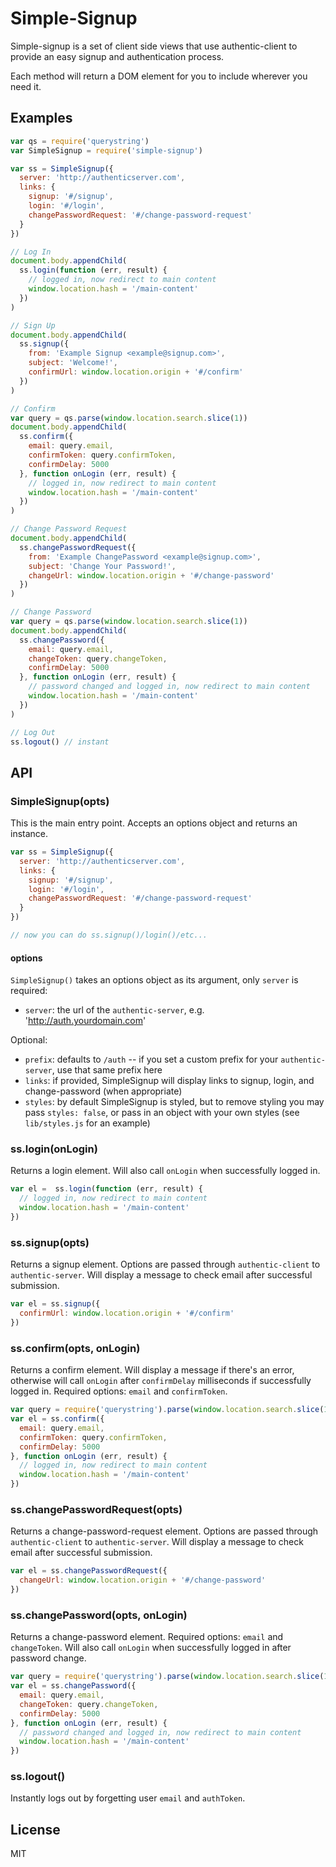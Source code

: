 # Simple-Signup #

Simple-signup is a set of client side views that use authentic-client to provide an easy signup and authentication process.

Each method will return a DOM element for you to include wherever you need it.

## Examples ##

```js
var qs = require('querystring')
var SimpleSignup = require('simple-signup')

var ss = SimpleSignup({
  server: 'http://authenticserver.com',
  links: {
    signup: '#/signup',
    login: '#/login',
    changePasswordRequest: '#/change-password-request'
  }
})

// Log In
document.body.appendChild(
  ss.login(function (err, result) {
    // logged in, now redirect to main content
    window.location.hash = '/main-content'
  })
)

// Sign Up
document.body.appendChild(
  ss.signup({
    from: 'Example Signup <example@signup.com>',
    subject: 'Welcome!',
    confirmUrl: window.location.origin + '#/confirm'
  })
)

// Confirm
var query = qs.parse(window.location.search.slice(1))
document.body.appendChild(
  ss.confirm({
    email: query.email,
    confirmToken: query.confirmToken,
    confirmDelay: 5000
  }, function onLogin (err, result) {
    // logged in, now redirect to main content
    window.location.hash = '/main-content'
  })
)

// Change Password Request
document.body.appendChild(
  ss.changePasswordRequest({
    from: 'Example ChangePassword <example@signup.com>',
    subject: 'Change Your Password!',
    changeUrl: window.location.origin + '#/change-password'
  })
)

// Change Password
var query = qs.parse(window.location.search.slice(1))
document.body.appendChild(
  ss.changePassword({
    email: query.email,
    changeToken: query.changeToken,
    confirmDelay: 5000
  }, function onLogin (err, result) {
    // password changed and logged in, now redirect to main content
    window.location.hash = '/main-content'
  })
)

// Log Out
ss.logout() // instant

```

## API ##

### SimpleSignup(opts) ###

This is the main entry point. Accepts an options object and returns an instance.

```js
var ss = SimpleSignup({
  server: 'http://authenticserver.com',
  links: {
    signup: '#/signup',
    login: '#/login',
    changePasswordRequest: '#/change-password-request'
  }
})

// now you can do ss.signup()/login()/etc...
```

#### options ####

`SimpleSignup()` takes an options object as its argument, only `server` is required:

* `server`: the url of the `authentic-server`, e.g. 'http://auth.yourdomain.com'

Optional:

* `prefix`: defaults to `/auth` -- if you set a custom prefix for your `authentic-server`, use that same prefix here
* `links`: if provided, SimpleSignup will display links to signup, login, and change-password (when appropriate)
* `styles`: by default SimpleSignup is styled, but to remove styling you may pass `styles: false`, or pass in an object with your own styles (see `lib/styles.js` for an example)

### ss.login(onLogin)

Returns a login element. Will also call `onLogin` when successfully logged in.

```js
var el =  ss.login(function (err, result) {
  // logged in, now redirect to main content
  window.location.hash = '/main-content'
})
```

### ss.signup(opts)

Returns a signup element. Options are passed through `authentic-client` to `authentic-server`. Will display a message to check email after successful submission.

```js
var el = ss.signup({
  confirmUrl: window.location.origin + '#/confirm'
})
```

### ss.confirm(opts, onLogin)

Returns a confirm element. Will display a message if there's an error, otherwise will call `onLogin` after `confirmDelay` milliseconds if successfully logged in. Required options: `email` and `confirmToken`.

```js
var query = require('querystring').parse(window.location.search.slice(1))
var el = ss.confirm({
  email: query.email,
  confirmToken: query.confirmToken,
  confirmDelay: 5000
}, function onLogin (err, result) {
  // logged in, now redirect to main content
  window.location.hash = '/main-content'
})
```

### ss.changePasswordRequest(opts)

Returns a change-password-request element. Options are passed through `authentic-client` to `authentic-server`. Will display a message to check email after successful submission.

```js
var el = ss.changePasswordRequest({
  changeUrl: window.location.origin + '#/change-password'
})
```

### ss.changePassword(opts, onLogin)

Returns a change-password element. Required options: `email` and `changeToken`. Will also call `onLogin` when successfully logged in after password change.

```js
var query = require('querystring').parse(window.location.search.slice(1))
var el = ss.changePassword({
  email: query.email,
  changeToken: query.changeToken,
  confirmDelay: 5000
}, function onLogin (err, result) {
  // password changed and logged in, now redirect to main content
  window.location.hash = '/main-content'
})
```

### ss.logout() ###

Instantly logs out by forgetting user `email` and `authToken`.

## License ##

MIT
